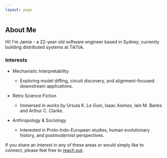 ```yaml
---
layout: page
---
```


## About Me

Hi! I'm Jamie - a 22-year-old software engineer based in Sydney, currently building distributed systems at TikTok. 

### Interests
- Mechanistic Interpretability
  - Exploring model diffing, circuit discovery, and alignment-focused downstream applications.

- Retro Science Fiction
  - Immersed in works by Ursula K. Le Guin, Isaac Asimov, Iain M. Banks and Arthur C. Clarke.

- Anthropology & Sociology
  - Interested in Proto-Indo-European studies, human evolutionary history, and postmodernist perspectives.

If you share an interest in any of these areas or would simply like to connect, please feel free to [reach out](mailto:jamie.m.denovan@gmail.com).
